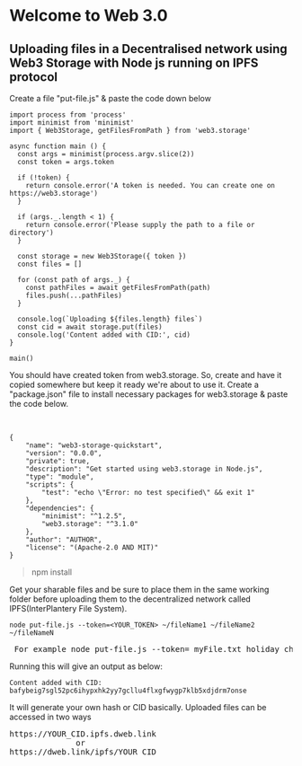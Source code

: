 <!-- @author: gautham_reddy_mrrv -->
<!-- src: https://web3.storage -->
<h1>Welcome to Web 3.0</h1>
<h2> Uploading files in a Decentralised network using Web3 Storage with Node js running on IPFS protocol </h2>
<p>Create a file "put-file.js" & paste the code down below </p>

```
import process from 'process'
import minimist from 'minimist'
import { Web3Storage, getFilesFromPath } from 'web3.storage'

async function main () {
  const args = minimist(process.argv.slice(2))
  const token = args.token

  if (!token) {
    return console.error('A token is needed. You can create one on https://web3.storage')
  }

  if (args._.length < 1) {
    return console.error('Please supply the path to a file or directory')
  }

  const storage = new Web3Storage({ token })
  const files = []

  for (const path of args._) {
    const pathFiles = await getFilesFromPath(path)
    files.push(...pathFiles)
  }

  console.log(`Uploading ${files.length} files`)
  const cid = await storage.put(files)
  console.log('Content added with CID:', cid)
}

main()
```
<p>You should have created token from web3.storage. So, create and have it copied somewhere but keep it ready we're about to use it. Create a "package.json" file to install necessary packages for web3.storage & paste the code below.</p> <br>

```
{
    "name": "web3-storage-quickstart",
    "version": "0.0.0",
    "private": true,
    "description": "Get started using web3.storage in Node.js",
    "type": "module",
    "scripts": {
        "test": "echo \"Error: no test specified\" && exit 1"
    },
    "dependencies": {
        "minimist": "^1.2.5",
        "web3.storage": "^3.1.0"
    },
    "author": "AUTHOR",
    "license": "(Apache-2.0 AND MIT)"
}
```

> npm install 
<p>Get your sharable files and be sure to place them in the same working folder before uploading them to the decentralized network called IPFS(InterPlantery File System). </p>

``` 
node put-file.js --token=<YOUR_TOKEN> ~/fileName1 ~/fileName2 ~/fileNameN
```

<pre> For example node put-file.js --token=<YOUR_TOKEN> myFile.txt holiday_cheers.jpeg machine_learning.ipynb </pre>
<p>Running this will give an output as below: </p>

```
Content added with CID: bafybeig7sgl52pc6ihypxhk2yy7gcllu4flxgfwygp7klb5xdjdrm7onse

```

<p>It will generate your own hash or CID basically. Uploaded files can be accessed in two ways </p>

<pre>https://YOUR_CID.ipfs.dweb.link 
              or 
https://dweb.link/ipfs/YOUR_CID </pre>
